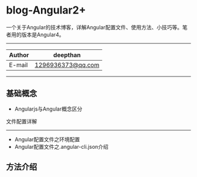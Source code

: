  blog-Angular2+
 ===========================
 一个关于Angular的技术博客，详解Angular配置文件、使用方法、小技巧等。笔者用的版本是Angular4。  
 
****

|Author|deepthan|
|---|---
|E-mail|1296936373@qq.com

****


基础概念
------
* Angularjs与Angular概念区分

文件配置详解

------
* Angular配置文件之环境配置
* Angular配置文件之.angular-cli.json介绍 

方法介绍
------




